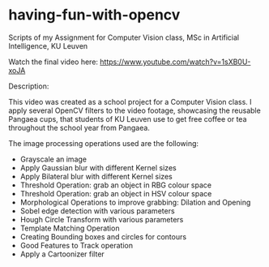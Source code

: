 # having-fun-with-opencv
Scripts of my Assignment for Computer Vision class, MSc in Artificial Intelligence, KU Leuven

Watch the final video here: https://www.youtube.com/watch?v=1sXB0U-xoJA

Description:

This video was created as a school project for a Computer Vision class. 
I apply several OpenCV filters to the video footage, showcasing the reusable Pangaea cups, that students of KU Leuven use to get free coffee or tea throughout the school year from Pangaea. 

The image processing operations used are the following:
- Grayscale an image
- Apply Gaussian blur with different Kernel sizes
- Apply Bilateral blur with different Kernel sizes
- Threshold Operation: grab an object in RBG colour space
- Threshold Operation: grab an object in HSV colour space
- Morphological Operations to improve grabbing: Dilation and Opening
- Sobel edge detection with various parameters
- Hough Circle Transform with various parameters
- Template Matching Operation
- Creating Bounding boxes and circles for contours
- Good Features to Track operation
- Apply a Cartoonizer filter
